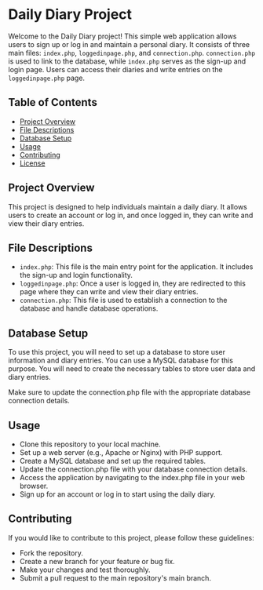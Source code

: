 # Daily Diary Project

Welcome to the Daily Diary project! This simple web application allows users to sign up or log in and maintain a personal diary. It consists of three main files: `index.php`, `loggedinpage.php`, and `connection.php`. `connection.php` is used to link to the database, while `index.php` serves as the sign-up and login page. Users can access their diaries and write entries on the `loggedinpage.php` page.

## Table of Contents

- [Project Overview](#project-overview)
- [File Descriptions](#file-descriptions)
- [Database Setup](#database-setup)
- [Usage](#usage)
- [Contributing](#contributing)
- [License](#license)

## Project Overview

This project is designed to help individuals maintain a daily diary. It allows users to create an account or log in, and once logged in, they can write and view their diary entries.

## File Descriptions

- `index.php`: This file is the main entry point for the application. It includes the sign-up and login functionality.
- `loggedinpage.php`: Once a user is logged in, they are redirected to this page where they can write and view their diary entries.
- `connection.php`: This file is used to establish a connection to the database and handle database operations.

## Database Setup

To use this project, you will need to set up a database to store user information and diary entries. You can use a MySQL database for this purpose. You will need to create the necessary tables to store user data and diary entries.

Make sure to update the connection.php file with the appropriate database connection details.

## Usage
- Clone this repository to your local machine.
- Set up a web server (e.g., Apache or Nginx) with PHP support.
- Create a MySQL database and set up the required tables.
- Update the connection.php file with your database connection details.
- Access the application by navigating to the index.php file in your web browser.
- Sign up for an account or log in to start using the daily diary.


## Contributing
If you would like to contribute to this project, please follow these guidelines:

- Fork the repository.
- Create a new branch for your feature or bug fix.
- Make your changes and test thoroughly.
- Submit a pull request to the main repository's main branch.
